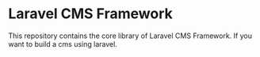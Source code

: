 # Laravel CMS Framework

This repository contains the core library of Laravel CMS Framework. If you want to build a cms using laravel.
